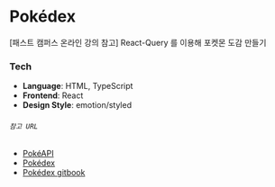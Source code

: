 # Pokédex
[패스트 캠퍼스 온라인 강의 참고]
React-Query 를 이용해 포켓몬 도감 만들기

### Tech
- **Language**: HTML, TypeScript
- **Frontend**: React
- **Design Style**: emotion/styled

###### `참고 URL`
- [PokéAPI](https://pokeapi.co/docs/v2)
- [Pokédex](https://www.pokemon.com/us/pokedex)
- [Pokédex gitbook](https://shindongri89.gitbook.io/pokedex/)
